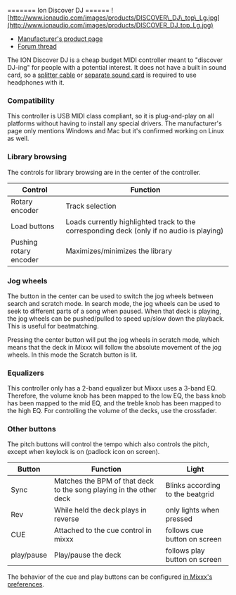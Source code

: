 \======= Ion Discover DJ ======
![http://www.ionaudio.com/images/products/DISCOVER\_DJ\_top\_Lg.jpg](http://www.ionaudio.com/images/products/DISCOVER_DJ_top_Lg.jpg)

  - [Manufacturer's product
    page](http://www.ionaudio.com/products/details/discover-dj)
  - [Forum thread](http://mixxx.org/forums/viewtopic.php?f=7&t=939)

The ION Discover DJ is a cheap budget MIDI controller meant to "discover
DJ-ing" for people with a potential interest. It does not have a built
in sound card, so a [splitter
cable](hardware%20compatibility#splitter%20cables) or [separate sound
card](hardware%20compatibility#USB%20sound%20cards) is required to use
headphones with it.

### Compatibility

This controller is USB MIDI class compliant, so it is plug-and-play on
all platforms without having to install any special drivers. The
manufacturer's page only mentions Windows and Mac but it's confirmed
working on Linux as well.

### Library browsing

The controls for library browsing are in the center of the controller.

| Control                | Function                                                                                  |
| ---------------------- | ----------------------------------------------------------------------------------------- |
| Rotary encoder         | Track selection                                                                           |
| Load buttons           | Loads currently highlighted track to the corresponding deck (only if no audio is playing) |
| Pushing rotary encoder | Maximizes/minimizes the library                                                           |

### Jog wheels

The button in the center can be used to switch the jog wheels between
search and scratch mode. In search mode, the jog wheels can be used to
seek to different parts of a song when paused. When that deck is
playing, the jog wheels can be pushed/pulled to speed up/slow down the
playback. This is useful for beatmatching.

Pressing the center button will put the jog wheels in scratch mode,
which means that the deck in Mixxx will follow the absolute movement of
the jog wheels. In this mode the Scratch button is lit.

### Equalizers

This controller only has a 2-band equalizer but Mixxx uses a 3-band EQ.
Therefore, the volume knob has been mapped to the low EQ, the bass knob
has been mapped to the mid EQ, and the treble knob has been mapped to
the high EQ. For controlling the volume of the decks, use the
crossfader.

### Other buttons

The pitch buttons will control the tempo which also controls the pitch,
except when keylock is on (padlock icon on screen).

| Button     | Function                                                           | Light                            |
| ---------- | ------------------------------------------------------------------ | -------------------------------- |
| Sync       | Matches the BPM of that deck to the song playing in the other deck | Blinks according to the beatgrid |
| Rev        | While held the deck plays in reverse                               | only lights when pressed         |
| CUE        | Attached to the cue control in mixxx                               | follows cue button on screen     |
| play/pause | Play/pause the deck                                                | follows play button on screen    |

The behavior of the cue and play buttons can be configured [in Mixxx's
preferences](http://mixxx.org/manual/latest/chapters/user_interface.html#interface-cue-modes).

